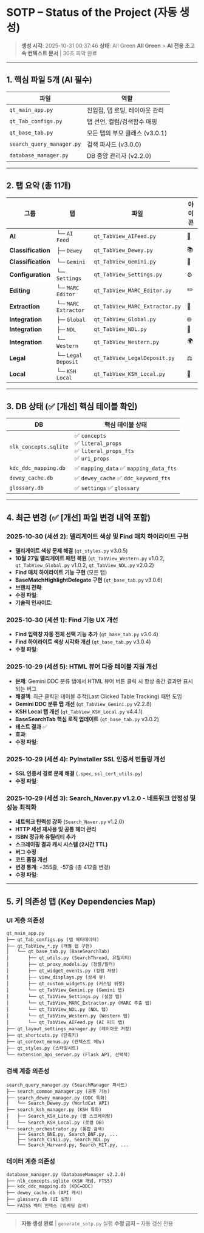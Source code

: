 # SOTP – Status of the Project (자동 생성)
> **생성 시각**: 2025-10-31 00:37:46
> **상태**: All Green **All Green** > **AI 전용 초고속 컨텍스트 문서** | 30초 파악 완료

---

## 1. 핵심 파일 5개 (AI 필수)

| 파일 | 역할 |
|------|------|
| `qt_main_app.py` | 진입점, 탭 로딩, 레이아웃 관리 |
| `qt_Tab_configs.py` | 탭 선언, 컬럼/검색함수 매핑 |
| `qt_base_tab.py` | 모든 탭의 부모 클래스 (v3.0.1) |
| `search_query_manager.py` | 검색 파사드 (v3.0.0) |
| `database_manager.py` | DB 중앙 관리자 (v2.2.0) |

---

## 2. 탭 요약 (총 11개)

| 그룹 | 탭 | 파일 | 아이콘 |
|------|----|------|-------|
| **AI** | └─ `AI Feed` | `qt_TabView_AIFeed.py` | 🤖 |
| **Classification** | ├─ `Dewey` | `qt_TabView_Dewey.py` | 📚 |
| **Classification** | └─ `Gemini` | `qt_TabView_Gemini.py` | 🔮 |
| **Configuration** | └─ `Settings` | `qt_TabView_Settings.py` | ⚙️ |
| **Editing** | └─ `MARC Editor` | `qt_TabView_MARC_Editor.py` | ✏️ |
| **Extraction** | └─ `MARC Extractor` | `qt_TabView_MARC_Extractor.py` | 📄 |
| **Integration** | ├─ `Global` | `qt_TabView_Global.py` | 🌐 |
| **Integration** | ├─ `NDL` | `qt_TabView_NDL.py` | 📘 |
| **Integration** | └─ `Western` | `qt_TabView_Western.py` | 🌍 |
| **Legal** | └─ `Legal Deposit` | `qt_TabView_LegalDeposit.py` | ⚖️ |
| **Local** | └─ `KSH Local` | `qt_TabView_KSH_Local.py` | 📂 |


---

## 3. DB 상태 (✅ [개선] 핵심 테이블 확인)

| DB | 핵심 테이블 상태 |
|----|------------------|
| `nlk_concepts.sqlite` | ✅ `concepts`<br>✅ `literal_props`<br>✅ `literal_props_fts`<br>✅ `uri_props` |
| `kdc_ddc_mapping.db` | ✅ `mapping_data` ✅ `mapping_data_fts` |
| `dewey_cache.db` | ✅ `dewey_cache` ✅ `ddc_keyword_fts` |
| `glossary.db` | ✅ `settings` ✅ `glossary` |

---

## 4. 최근 변경 (✅ [개선] 파일 변경 내역 포함)

### 2025-10-30 (세션 2): 델리게이트 색상 및 Find 매치 하이라이트 구현
- **델리게이트 색상 문제 해결** (`qt_styles.py` v3.0.5)
- **10월 27일 델리게이트 패턴 복원** (`qt_TabView_Western.py` v1.0.2, `qt_TabView_Global.py` v1.0.2, `qt_TabView_NDL.py` v2.0.2)
- **Find 매치 하이라이트 기능 구현** (모든 탭)
- **BaseMatchHighlightDelegate 구현** (`qt_base_tab.py` v3.0.6)
- **브랜치 전략**:
- **수정 파일**:
- **기술적 인사이트**:

### 2025-10-30 (세션 1): Find 기능 UX 개선
- **Find 입력창 자동 전체 선택 기능 추가** (`qt_base_tab.py` v3.0.4)
- **Find 하이라이트 색상 시각화 개선** (`qt_base_tab.py` v3.0.4)
- **수정 파일**:

### 2025-10-29 (세션 5): HTML 뷰어 다중 테이블 지원 개선
- **문제**: Gemini DDC 분류 탭에서 HTML 뷰어 버튼 클릭 시 항상 중간 결과만 표시되는 버그
- **해결책**: 최근 클릭된 테이블 추적(Last Clicked Table Tracking) 패턴 도입
- **Gemini DDC 분류 탭 개선** (`qt_TabView_Gemini.py` v2.2.8)
- **KSH Local 탭 개선** (`qt_TabView_KSH_Local.py` v4.4.1)
- **BaseSearchTab 핵심 로직 업데이트** (`qt_base_tab.py` v3.0.2)
- **테스트 결과** ✅
- **효과**:
- **수정 파일**:

### 2025-10-29 (세션 4): PyInstaller SSL 인증서 번들링 개선
- **SSL 인증서 경로 문제 해결** (`.spec`, `ssl_cert_utils.py`)
- **수정 파일**:

### 2025-10-29 (세션 3): Search_Naver.py v1.2.0 - 네트워크 안정성 및 성능 최적화
- **네트워크 탄력성 강화** (`Search_Naver.py` v1.2.0)
- **HTTP 세션 재사용 및 공통 헤더 관리**
- **ISBN 정규화 유틸리티 추가**
- **스크레이핑 결과 캐시 시스템 (2시간 TTL)**
- **버그 수정**
- **코드 품질 개선**
- **변경 통계**: +355줄, -57줄 (총 412줄 변경)
- **수정 파일**:

---

## 5. 키 의존성 맵 (Key Dependencies Map)

### UI 계층 의존성
```
qt_main_app.py
├── qt_Tab_configs.py (탭 메타데이터)
├── qt_TabView_*.py (개별 탭 구현)
│   └── qt_base_tab.py (BaseSearchTab)
│       ├── qt_utils.py (SearchThread, 유틸리티)
│       ├── qt_proxy_models.py (정렬/필터)
│       ├── qt_widget_events.py (컬럼 저장)
│       ├── view_displays.py (상세 뷰)
│       ├── qt_custom_widgets.py (커스텀 위젯)
│       └── qt_TabView_Gemini.py (Gemini 탭)
│       └── qt_TabView_Settings.py (설정 탭)
│       └── qt_TabView_MARC_Extractor.py (MARC 추출 탭)
│       └── qt_TabView_NDL.py (NDL 탭)
│       └── qt_TabView_Western.py (Western 탭)
│       └── qt_TabView_AIFeed.py (AI 피드 탭)
├── qt_layout_settings_manager.py (레이아웃 저장)
├── qt_shortcuts.py (단축키)
├── qt_context_menus.py (컨텍스트 메뉴)
├── qt_styles.py (스타일시트)
└── extension_api_server.py (Flask API, 선택적)
```

### 검색 계층 의존성
```
search_query_manager.py (SearchManager 파사드)
├── search_common_manager.py (공통 기능)
├── search_dewey_manager.py (DDC 특화)
│   └── Search_Dewey.py (WorldCat API)
├── search_ksh_manager.py (KSH 특화)
│   ├── Search_KSH_Lite.py (웹 스크레이핑)
│   └── Search_KSH_Local.py (로컬 DB)
└── search_orchestrator.py (통합 검색)
    ├── Search_BNE.py, Search_BNF.py, ...
    ├── Search_CiNii.py, Search_NDL.py
    └── Search_Harvard.py, Search_MIT.py, ...
```

### 데이터 계층 의존성
```
database_manager.py (DatabaseManager v2.2.0)
├── nlk_concepts.sqlite (KSH 개념, FTS5)
├── kdc_ddc_mapping.db (KDC↔DDC)
├── dewey_cache.db (API 캐시)
├── glossary.db (UI 설정)
└── FAISS 벡터 인덱스 (임베딩 검색)
```

---

> **자동 생성 완료** | `generate_sotp.py` 실행
> **수정 금지** – 자동 갱신 전용
